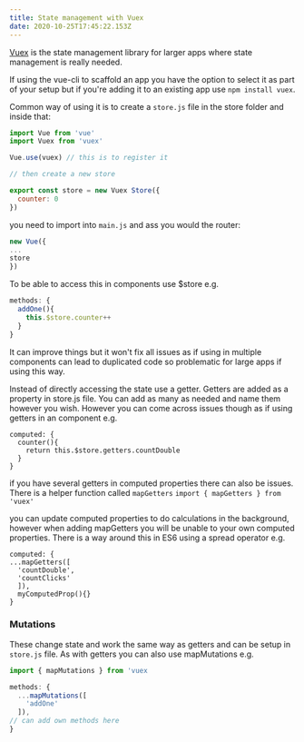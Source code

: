 ```yaml
---
title: State management with Vuex
date: 2020-10-25T17:45:22.153Z
---
```

[Vuex](https://vuex.vuejs.org/) is the state management library for larger apps where state management is really needed.

If using the vue-cli to scaffold an app you have the option to select it as part of your setup but if you're adding it to an existing app use `npm install vuex`. 

Common way of using it is to create a `store.js` file in the store folder and inside that:

```javascript
import Vue from 'vue'
import Vuex from 'vuex'

Vue.use(vuex) // this is to register it

// then create a new store

export const store = new Vuex Store({
  counter: 0
})

```

you need to import into `main.js` and ass you would the router:

```javascript
new Vue({
...
store
})
```

To be able to access this in components use $store e.g.
```javascript
methods: {
  addOne(){
    this.$store.counter++
  }
}
```

It can improve things but it won't fix all issues as if using in multiple components can lead to duplicated code so problematic for large apps if using this way. 

Instead of directly accessing the state use a getter. Getters are added as a property in store.js file. You can add as many as needed and name them however you wish. However you can come across issues though as if using getters in an component e.g.
```
computed: {
  counter(){
    return this.$store.getters.countDouble
  }
}
```

if you have several getters in computed properties there can also be issues. There is a helper function called `mapGetters`
`import { mapGetters } from 'vuex'`

you can update computed properties to do calculations in the background, however when adding mapGetters you will be unable to your own computed properties. There is a way around this in ES6 using a spread operator e.g. 

```vue
computed: {
...mapGetters([
  'countDouble',
  'countClicks'
  ]),
  myComputedProp(){}
}
```

### Mutations

These change state and work the same way as getters and can be setup in `store.js` file. As with getters you can also use mapMutations e.g.

```javascript
import { mapMutations } from 'vuex

methods: {
  ...mapMutations([
    'addOne'
  ]),
// can add own methods here
}
```